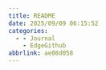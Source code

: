 ```yaml
---
title: README
date: 2025/09/09 06:15:52
categories:
  - - Journal
    - EdgeGithub
abbrlink: ae08d058
---
```


